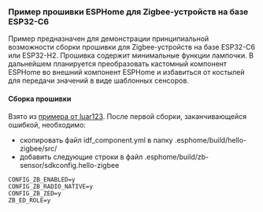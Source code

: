 ### Пример прошивки ESPHome для Zigbee-устройств на базе ESP32-C6 ###
Пример предназначен для демонстрации  принципиальной возможности сборки прошивки для Zigbee-устройств на базе ESP32-C6 или ESP32-H2.
Прошивка содержит минимальные функции лампочки.
В дальнейшем планируется преобразовать кастомный компонент ESPHome во внешний компонент ESPHome и избавиться от костылей для передачи значений в виде шаблонных сенсоров.
#### Сборка прошивки ####
Взято из [примера от luar123](https://github.com/luar123/esphome_zb_sensor?tab=readme-ov-file#build-esphome-zigbee-sensor).
После первой сборки, заканчивающейся ошибкой, необходимо:
- скопировать файл idf_component.yml в папку .esphome/build/hello-zigbee/src/
- добавить следующие строки в файл .esphome/build/zb-sensor/sdkconfig.hello-zigbee
```
CONFIG_ZB_ENABLED=y
CONFIG_ZB_RADIO_NATIVE=y
CONFIG_ZB_ZED=y
ZB_ED_ROLE=y
```

